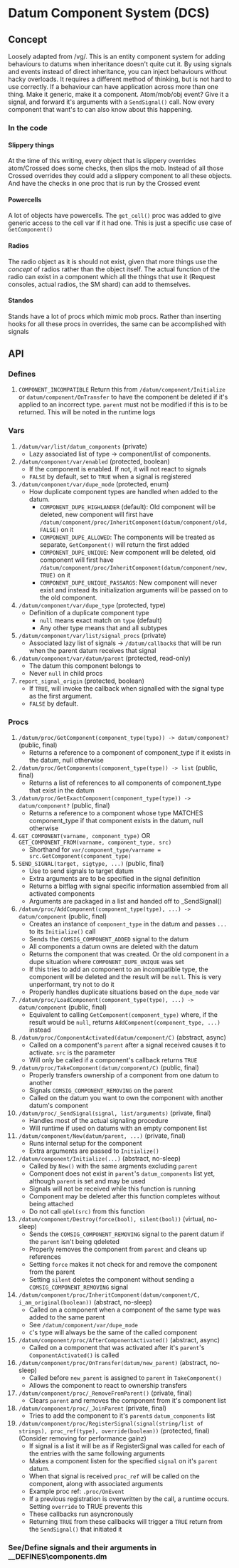 # Datum Component System (DCS)

## Concept

Loosely adapted from /vg/. This is an entity component system for adding behaviours to datums when inheritance doesn't quite cut it. By using signals and events instead of direct inheritance, you can inject behaviours without hacky overloads. It requires a different method of thinking, but is not hard to use correctly. If a behaviour can have application across more than one thing. Make it generic, make it a component. Atom/mob/obj event? Give it a signal, and forward it's arguments with a `SendSignal()` call. Now every component that want's to can also know about this happening.

### In the code

#### Slippery things

At the time of this writing, every object that is slippery overrides atom/Crossed does some checks, then slips the mob. Instead of all those Crossed overrides they could add a slippery component to all these objects. And have the checks in one proc that is run by the Crossed event

#### Powercells

A lot of objects have powercells. The `get_cell()` proc was added to give generic access to the cell var if it had one. This is just a specific use case of `GetComponent()`

#### Radios

The radio object as it is should not exist, given that more things use the _concept_ of radios rather than the object itself. The actual function of the radio can exist in a component which all the things that use it (Request consoles, actual radios, the SM shard) can add to themselves.

#### Standos

Stands have a lot of procs which mimic mob procs. Rather than inserting hooks for all these procs in overrides, the same can be accomplished with signals

## API

### Defines

1. `COMPONENT_INCOMPATIBLE` Return this from `/datum/component/Initialize` or `datum/component/OnTransfer` to have the component be deleted if it's applied to an incorrect type. `parent` must not be modified if this is to be returned. This will be noted in the runtime logs

### Vars

1. `/datum/var/list/datum_components` (private)
    * Lazy associated list of type -> component/list of components.
1. `/datum/component/var/enabled` (protected, boolean)
    * If the component is enabled. If not, it will not react to signals
    * `FALSE` by default, set to `TRUE` when a signal is registered
1. `/datum/component/var/dupe_mode` (protected, enum)
    * How duplicate component types are handled when added to the datum.
        * `COMPONENT_DUPE_HIGHLANDER` (default): Old component will be deleted, new component will first have `/datum/component/proc/InheritComponent(datum/component/old, FALSE)` on it
        * `COMPONENT_DUPE_ALLOWED`: The components will be treated as separate, `GetComponent()` will return the first added
        * `COMPONENT_DUPE_UNIQUE`: New component will be deleted, old component will first have `/datum/component/proc/InheritComponent(datum/component/new, TRUE)` on it
        * `COMPONENT_DUPE_UNIQUE_PASSARGS`: New component will never exist and instead its initialization arguments will be passed on to the old component.
1. `/datum/component/var/dupe_type` (protected, type)
    * Definition of a duplicate component type
        * `null` means exact match on `type` (default)
        * Any other type means that and all subtypes
1. `/datum/component/var/list/signal_procs` (private)
    * Associated lazy list of signals -> `/datum/callback`s that will be run when the parent datum receives that signal
1. `/datum/component/var/datum/parent` (protected, read-only)
    * The datum this component belongs to
    * Never `null` in child procs
1.	`report_signal_origin` (protected, boolean)
	* If `TRUE`, will invoke the callback when signalled with the signal type as the first argument.
	* `FALSE` by default.

### Procs

1. `/datum/proc/GetComponent(component_type(type)) -> datum/component?` (public, final)
    * Returns a reference to a component of component_type if it exists in the datum, null otherwise
1. `/datum/proc/GetComponents(component_type(type)) -> list` (public, final)
    * Returns a list of references to all components of component_type that exist in the datum
1. `/datum/proc/GetExactComponent(component_type(type)) -> datum/component?` (public, final)
    * Returns a reference to a component whose type MATCHES component_type if that component exists in the datum, null otherwise
1. `GET_COMPONENT(varname, component_type)` OR `GET_COMPONENT_FROM(varname, component_type, src)`
    * Shorthand for `var/component_type/varname = src.GetComponent(component_type)`
1. `SEND_SIGNAL(target, sigtype, ...)` (public, final)
    * Use to send signals to target datum
    * Extra arguments are to be specified in the signal definition
    * Returns a bitflag with signal specific information assembled from all activated components
    * Arguments are packaged in a list and handed off to _SendSignal()
1. `/datum/proc/AddComponent(component_type(type), ...) -> datum/component`  (public, final)
    * Creates an instance of `component_type` in the datum and passes `...` to its `Initialize()` call
    * Sends the `COMSIG_COMPONENT_ADDED` signal to the datum
    * All components a datum owns are deleted with the datum
    * Returns the component that was created. Or the old component in a dupe situation where `COMPONENT_DUPE_UNIQUE` was set
    * If this tries to add an component to an incompatible type, the component will be deleted and the result will be `null`. This is very unperformant, try not to do it
    * Properly handles duplicate situations based on the `dupe_mode` var
1. `/datum/proc/LoadComponent(component_type(type), ...) -> datum/component` (public, final)
    * Equivalent to calling `GetComponent(component_type)` where, if the result would be `null`, returns `AddComponent(component_type, ...)` instead
1. `/datum/proc/ComponentActivated(datum/component/C)` (abstract, async)
    * Called on a component's `parent` after a signal received causes it to activate. `src` is the parameter
    * Will only be called if a component's callback returns `TRUE`
1. `/datum/proc/TakeComponent(datum/component/C)` (public, final)
    * Properly transfers ownership of a component from one datum to another
    * Signals `COMSIG_COMPONENT_REMOVING` on the parent
    * Called on the datum you want to own the component with another datum's component
1. `/datum/proc/_SendSignal(signal, list/arguments)` (private, final)
    * Handles most of the actual signaling procedure
    * Will runtime if used on datums with an empty component list
1. `/datum/component/New(datum/parent, ...)` (private, final)
    * Runs internal setup for the component
    * Extra arguments are passed to `Initialize()`
1. `/datum/component/Initialize(...)` (abstract, no-sleep)
    * Called by `New()` with the same argments excluding `parent`
    * Component does not exist in `parent`'s `datum_components` list yet, although `parent` is set and may be used
    * Signals will not be received while this function is running
    * Component may be deleted after this function completes without being attached
    * Do not call `qdel(src)` from this function
1. `/datum/component/Destroy(force(bool), silent(bool))` (virtual, no-sleep)
    * Sends the `COMSIG_COMPONENT_REMOVING` signal to the parent datum if the `parent` isn't being qdeleted
    * Properly removes the component from `parent` and cleans up references
    * Setting `force` makes it not check for and remove the component from the parent
    * Setting `silent` deletes the component without sending a `COMSIG_COMPONENT_REMOVING` signal
1. `/datum/component/proc/InheritComponent(datum/component/C, i_am_original(boolean))` (abstract, no-sleep)
    * Called on a component when a component of the same type was added to the same parent
    * See `/datum/component/var/dupe_mode`
    * `C`'s type will always be the same of the called component
1. `/datum/component/proc/AfterComponentActivated()` (abstract, async)
    * Called on a component that was activated after it's `parent`'s `ComponentActivated()` is called
1. `/datum/component/proc/OnTransfer(datum/new_parent)` (abstract, no-sleep)
    * Called before `new_parent` is assigned to `parent` in `TakeComponent()`
    * Allows the component to react to ownership transfers
1. `/datum/component/proc/_RemoveFromParent()` (private, final)
    * Clears `parent` and removes the component from it's component list
1. `/datum/component/proc/_JoinParent` (private, final)
    * Tries to add the component to it's `parent`s `datum_components` list
1. `/datum/component/proc/RegisterSignal(signal(string/list of strings), proc_ref(type), override(boolean))` (protected, final) (Consider removing for performance gainz)
    * If signal is a list it will be as if RegisterSignal was called for each of the entries with the same following arguments
    * Makes a component listen for the specified `signal` on it's `parent` datum.
    * When that signal is received `proc_ref` will be called on the component, along with associated arguments
    * Example proc ref: `.proc/OnEvent`
    * If a previous registration is overwritten by the call, a runtime occurs. Setting `override` to TRUE prevents this
    * These callbacks run asyncronously
    * Returning `TRUE` from these callbacks will trigger a `TRUE` return from the `SendSignal()` that initiated it

### See/Define signals and their arguments in __DEFINES\components.dm
